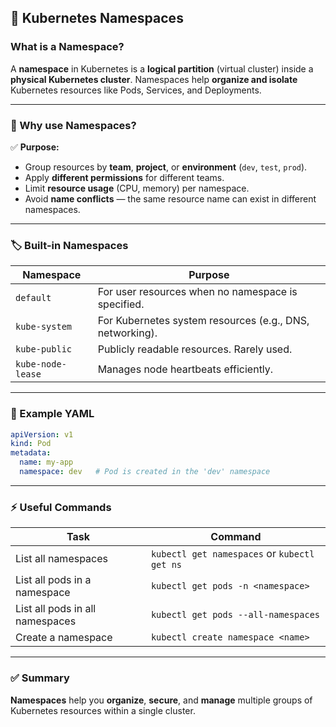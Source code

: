 ## 📂 Kubernetes Namespaces

### What is a Namespace?

A **namespace** in Kubernetes is a **logical partition** (virtual cluster) inside a **physical Kubernetes cluster**.
Namespaces help **organize and isolate** Kubernetes resources like Pods, Services, and Deployments.

---

### 🎯 Why use Namespaces?

✅ **Purpose:**

* Group resources by **team**, **project**, or **environment** (`dev`, `test`, `prod`).
* Apply **different permissions** for different teams.
* Limit **resource usage** (CPU, memory) per namespace.
* Avoid **name conflicts** — the same resource name can exist in different namespaces.

---

### 🏷️ Built-in Namespaces

| Namespace         | Purpose                                                  |
| ----------------- | -------------------------------------------------------- |
| `default`         | For user resources when no namespace is specified.       |
| `kube-system`     | For Kubernetes system resources (e.g., DNS, networking). |
| `kube-public`     | Publicly readable resources. Rarely used.                |
| `kube-node-lease` | Manages node heartbeats efficiently.                     |

---

### 🧩 Example YAML

```yaml
apiVersion: v1
kind: Pod
metadata:
  name: my-app
  namespace: dev   # Pod is created in the 'dev' namespace
```

---

### ⚡ Useful Commands

| Task                            | Command                                      |
| ------------------------------- | -------------------------------------------- |
| List all namespaces             | `kubectl get namespaces` or `kubectl get ns` |
| List all pods in a namespace    | `kubectl get pods -n <namespace>`            |
| List all pods in all namespaces | `kubectl get pods --all-namespaces`          |
| Create a namespace              | `kubectl create namespace <name>`            |

---

### ✅ Summary

**Namespaces** help you **organize**, **secure**, and **manage** multiple groups of Kubernetes resources within a single cluster.
